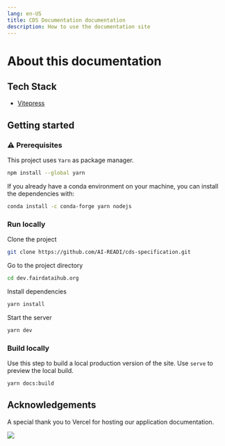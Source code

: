 ```yaml
---
lang: en-US
title: CDS Documentation documentation
description: How to use the documentation site
---
```


# About this documentation

## Tech Stack

- [Vitepress](https://vitepress.vuejs.org/)

## Getting started

### ⚠️ Prerequisites

This project uses `Yarn` as package manager.

```sh
npm install --global yarn
```

If you already have a conda environment on your machine, you can install the dependencies with:

```sh
conda install -c conda-forge yarn nodejs
```

### Run locally

Clone the project

```sh
git clone https://github.com/AI-READI/cds-specification.git
```

Go to the project directory

```sh
cd dev.fairdataihub.org
```

Install dependencies

```sh
yarn install
```

Start the server

```sh
yarn dev
```

### Build locally

Use this step to build a local production version of the site. Use `serve` to preview the local build.

```sh
yarn docs:build
```

## Acknowledgements

A special thank you to Vercel for hosting our application documentation.

![](https://www.datocms-assets.com/31049/1618983297-powered-by-vercel.svg)
